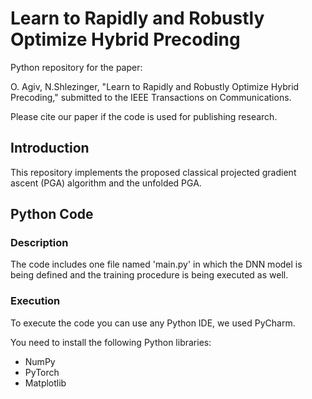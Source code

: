 # Learn to Rapidly and Robustly Optimize Hybrid Precoding

Python repository for the paper:

O. Agiv, N.Shlezinger, "Learn to Rapidly and Robustly Optimize Hybrid Precoding," submitted to the  IEEE Transactions on Communications. 

Please cite our paper if the code is used for publishing research.

## Introduction
This repository implements the proposed classical projected gradient ascent (PGA) algorithm and the unfolded PGA.

## Python Code
### Description
The code includes one file named 'main.py' in which the DNN model is being defined and the training procedure is being executed as well.

### Execution
To execute the code you can use any Python IDE, we used PyCharm.

You need to install the following Python libraries:
* NumPy
* PyTorch
* Matplotlib

